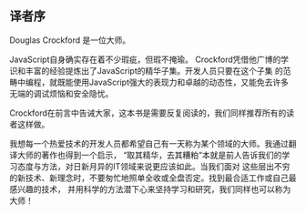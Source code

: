 
## 译者序

Douglas Crockford 是一位大师。

JavaScript自身确实存在着不少瑕疵，但瑕不掩瑜。
Crockford凭借他广博的学识和丰富的经验提炼出了JavaScript的精华子集。开发人员只要在这个子集
的范畴中编程，就既能使用JavaScript强大的表现力和卓越的动态性，又能免去许多无端的调试烦恼和安全隐忧。

Crockford在前言中告诫大家，这本书是需要反复阅读的，我们同样推荐所有的读者这样做。

我想每一个热爱技术的开发人员都希望自己有一天称为某个领域的大师。我通过翻译大师的著作也得到一个启示，
“取其精华，去其糟粕”本就是前人告诉我们的学习态度与方法，对日新月异的IT领域来说更应该如此。当我们面对
这些层出不穷的新技术、新理念时，不要匆忙地照单全收或全盘否定。找到最合适工作或自己最感兴趣的技术，
并用科学的方法潜下心来坚持学习和研究，我们同样也可以称为大师！

